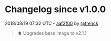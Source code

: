 # Changelog since v1.0.0

2018/08/19 07:32 UTC - [aaf2f00](https://github.com/hassio-addons/addon-plex/commit/aaf2f005dbb18b694c3f390b0063aab034d47150) by [@frenck](https://github.com/frenck)
> :arrow_up: Upgrades base image to v2.1.1 

